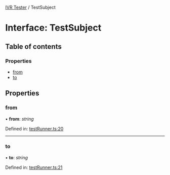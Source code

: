 [IVR Tester](../README.md) / TestSubject

# Interface: TestSubject

## Table of contents

### Properties

- [from](testsubject.md#from)
- [to](testsubject.md#to)

## Properties

### from

• **from**: *string*

Defined in: [testRunner.ts:20](https://github.com/SketchingDev/ivr-tester/blob/75f8f29/packages/ivr-tester/src/testRunner.ts#L20)

___

### to

• **to**: *string*

Defined in: [testRunner.ts:21](https://github.com/SketchingDev/ivr-tester/blob/75f8f29/packages/ivr-tester/src/testRunner.ts#L21)
